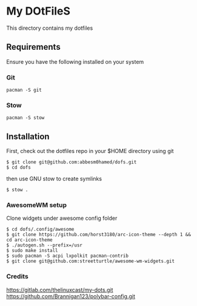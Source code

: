 # My DOtFileS

This directory contains my dotfiles 

## Requirements

Ensure you have the following installed on your system

### Git

```
pacman -S git
```

### Stow

```
pacman -S stow
```

## Installation

First, check out the dotfiles repo in your $HOME directory using git

```
$ git clone git@github.com:abbesm0hamed/dofs.git
$ cd dofs
```

then use GNU stow to create symlinks

```
$ stow .
```
### AwesomeWM setup
Clone widgets under awesome config folder
```
$ cd dofs/.config/awesome
$ git clone https://github.com/horst3180/arc-icon-theme --depth 1 && cd arc-icon-theme 
$ ./autogen.sh --prefix=/usr
$ sudo make install
$ sudo pacman -S acpi lxpolkit pacman-contrib
$ git clone git@github.com:streetturtle/awesome-wm-widgets.git
```

### Credits
https://gitlab.com/thelinuxcast/my-dots.git
https://github.com/Brannigan123/polybar-config.git



